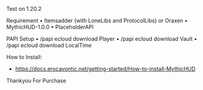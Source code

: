 Test on 1.20.2

Requirement
  • Itemsadder (with LoneLibs and ProtocolLibs) or Oraxen
  • MythicHUD-1.0.0
  • PlaceholderAPI

PAPI Setup
  • /papi ecloud download Player
  • /papi ecloud download Vault
  • /papi ecloud download LocalTime

How to Install: 
- https://docs.erocavontic.net/getting-started/How-to-install-MythicHUD


Thankyou For Purchase